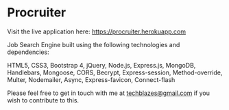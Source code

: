 # Procruiter
Visit the live application here: https://procruiter.herokuapp.com

Job Search Engine built using the following technologies and dependencies:

HTML5,
CSS3,
Bootstrap 4,
jQuery,
Node.js,
Express.js,
MongoDB,
Handlebars,
Mongoose,
CORS,
Becrypt,
Express-session,
Method-override,
Multer,
Nodemailer,
Async,
Express-favicon,
Connect-flash

Please feel free to get in touch with me at techblazes@gmail.com if you wish to contribute to this.
